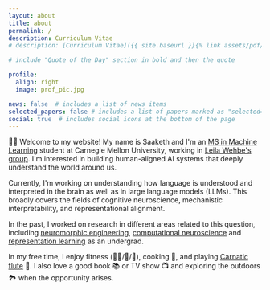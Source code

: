 ```yaml
---
layout: about
title: about
permalink: /
description: Curriculum Vitae
# description: [Curriculum Vitae]({{ site.baseurl }}{% link assets/pdf/Medepalli_Saaketh_CV.pdf %}) -> how to link to other pages/assets regularly 

# include "Quote of the Day" section in bold and then the quote

profile:
  align: right
  image: prof_pic.jpg

news: false  # includes a list of news items
selected_papers: false # includes a list of papers marked as "selected={true}"
social: true  # includes social icons at the bottom of the page
---
```


👋🏽 Welcome to my website! My name is Saaketh and I'm an [MS in Machine Learning](https://www.ml.cmu.edu/academics/machine-learning-masters-curriculum.html) student at Carnegie Mellon University, working in [Leila Wehbe's group](http://www.cs.cmu.edu/~lwehbe/index.html). I'm interested in building human-aligned AI systems that deeply understand the world around us.

Currently, I'm working on understanding how language is understood and interpreted in the brain as well as in large language models (LLMs). This broadly covers the fields of cognitive neuroscience, mechanistic interpretability, and representational alignment.

In the past, I worked on research in different areas related to this question, including [neuromorphic engineering](https://onlinelibrary.wiley.com/doi/full/10.1002/aisy.202200179), [computational neuroscience](https://www.reddit.com/r/neuromatch/comments/xo3nk4/saaketh_medepalli_vip_inhibitory_neurons_in_the/) and [representation learning](https://arxiv.org/pdf/2310.00451.pdf) as an undergrad.

In my free time, I enjoy fitness (🏋🏾/🎾/🏏), cooking 🥘, and playing [Carnatic flute](https://en.wikipedia.org/wiki/Venu) 🪈. I also love a good book 📚 or TV show 📺 and exploring the outdoors 🏞️ when the opportunity arises.
